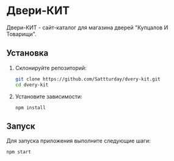 # Двери-КИТ

Двери-КИТ - сайт-каталог для магазина дверей "Купцалов И Товарищи".

## Установка

1. Склонируйте репозиторий:

   ```bash
   git clone https://github.com/Sattturday/dvery-kit.git
   cd dvery-kit
   ```

2. Установите зависимости:

   ```
   npm install
   ```

## Запуск

Для запуска приложения выполните следующие шаги:

```
npm start
```
